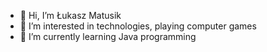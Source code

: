 - 👋 Hi, I’m Łukasz Matusik
- 👀 I’m interested in technologies, playing computer games
- 🌱 I’m currently learning Java programming
<!-- - 💞️ I’m looking to collaborate on ... -->
<!-- - 📫 How to reach me ... --> 

<!---
LukaszMat94/LukaszMat94 is a ✨ special ✨ repository because its `README.md` (this file) appears on your GitHub profile.
You can click the Preview link to take a look at your changes.
--->
